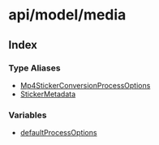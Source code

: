 # api/model/media

## Index

### Type Aliases

- [Mp4StickerConversionProcessOptions](/api/api/model/media/type-aliases/Mp4StickerConversionProcessOptions.md)
- [StickerMetadata](/api/api/model/media/type-aliases/StickerMetadata.md)

### Variables

- [defaultProcessOptions](/api/api/model/media/variables/defaultProcessOptions.md)
